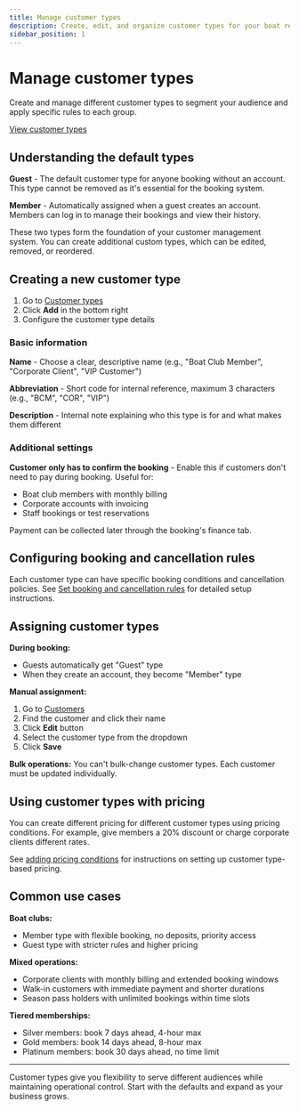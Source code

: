 ```yaml
---
title: Manage customer types
description: Create, edit, and organize customer types for your boat rental business
sidebar_position: 1
---
```


# Manage customer types

Create and manage different customer types to segment your audience and apply specific rules to each group.

<div class="button-container">
  <a href="https://dashboard.letsbook.app/customer-types" class="button button--primary" target="_blank" rel="noopener noreferrer">View customer types</a>
</div>

## Understanding the default types

**Guest** - The default customer type for anyone booking without an account. This type cannot be removed as it's essential for the booking system.

**Member** - Automatically assigned when a guest creates an account. Members can log in to manage their bookings and view their history.

These two types form the foundation of your customer management system. You can create additional custom types, which can be edited, removed, or reordered.

## Creating a new customer type

1. Go to [Customer types](https://dashboard.letsbook.app/customer-types)
2. Click **Add** in the bottom right
3. Configure the customer type details

### Basic information

**Name** - Choose a clear, descriptive name (e.g., "Boat Club Member", "Corporate Client", "VIP Customer")

**Abbreviation** - Short code for internal reference, maximum 3 characters (e.g., "BCM", "COR", "VIP")

**Description** - Internal note explaining who this type is for and what makes them different

### Additional settings

**Customer only has to confirm the booking** - Enable this if customers don't need to pay during booking. Useful for:

- Boat club members with monthly billing
- Corporate accounts with invoicing
- Staff bookings or test reservations

Payment can be collected later through the booking's finance tab.

## Configuring booking and cancellation rules

Each customer type can have specific booking conditions and cancellation policies. See [Set booking and cancellation rules](/guides/settings/customers/booking-cancellation-rules) for detailed setup instructions.

## Assigning customer types

**During booking:**

- Guests automatically get "Guest" type
- When they create an account, they become "Member" type

**Manual assignment:**

1. Go to [Customers](https://dashboard.letsbook.app/customers)
2. Find the customer and click their name
3. Click **Edit** button
4. Select the customer type from the dropdown
5. Click **Save**

**Bulk operations:**
You can't bulk-change customer types. Each customer must be updated individually.

## Using customer types with pricing

You can create different pricing for different customer types using pricing conditions. For example, give members a 20% discount or charge corporate clients different rates.

See [adding pricing conditions](/guides/settings/rental-setups/pricing/flexible-pricing#adding-pricing-conditions) for instructions on setting up customer type-based pricing.

## Common use cases

**Boat clubs:**

- Member type with flexible booking, no deposits, priority access
- Guest type with stricter rules and higher pricing

**Mixed operations:**

- Corporate clients with monthly billing and extended booking windows
- Walk-in customers with immediate payment and shorter durations
- Season pass holders with unlimited bookings within time slots

**Tiered memberships:**

- Silver members: book 7 days ahead, 4-hour max
- Gold members: book 14 days ahead, 8-hour max
- Platinum members: book 30 days ahead, no time limit

---

Customer types give you flexibility to serve different audiences while maintaining operational control. Start with the defaults and expand as your business grows.
